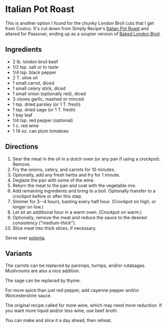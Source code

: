 # Italian Pot Roast

This is another option I found for the chunky London Broil cuts that I get from Costco.  It's cut down from Simply Recipe's [Italian Pot Roast](https://www.simplyrecipes.com/recipes/italian_pot_roast/) and altered for Passover, ending up as a soupier version of [Baked London Broil](../meat/bakedLondon.md).

## Ingredients

* 2 lb. london broil beef
* 1/2 tsp. salt or to taste
* 1/4 tsp. black pepper
* 2 T. olive oil
* 1 small carrot, diced
* 1 small celery stick, diced
* 1 small onion (optionally red), diced
* 3 cloves garlic, mashed or minced
* 1 tsp. dried parsley (or 1 T. fresh)
* 1 tsp. dried sage (or 1 T. fresh)
* 1 bay leaf
* 1/4 tsp. red pepper (optional)
* 1 c. red wine
* 1 14 oz. can plum tomatoes


## Directions

1. Sear the meat in the oil in a dutch oven (or any pan if using a crockpot).  Remove.
2. Fry the onions, celery, and carrots for 10 minutes.
3. Optionally, add any fresh herbs and fry for 1 minute.
4. Deglaze the pan with some of the wine.
5. Return the meat to the pan and coat with the vegetable mix.
6. Add remaining ingredients and bring to a boil.  Optionally transfer to a crockpot before or after this step.
7. Simmer for 3--4 hours, basting every half hour.  (Crockpot on high, or longer on low.)
8. Let sit an additional hour in a warm oven.  (Crockpot on warm.)
9. Optionally, remove the meat and reduce the sauce to the desired consistency ("medium-thick").
10. Slice meat into thick slices, if necessary.

Serve over [polenta](../vegetables/polenta.md).

## Variants

The carrots can be replaced by parsnips, turnips, and/or rutabagas.  Mushrooms are also a nice addition.

The sage can be replaced by thyme.

For more spice than just red pepper, add cayenne pepper and/or Worcestershire sauce.

The original recipe called for more wine, which may need more reduction.  If you want more liquid and/or less wine, use beef broth.

You can make and slice it a day ahead, then reheat.
